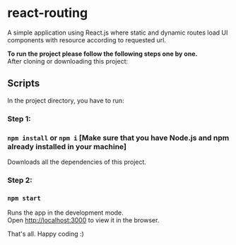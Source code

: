 # react-routing
A simple application using React.js where static and dynamic routes load UI components with resource according to requested url.


**To run the project please follow the following steps one by one.<br />**
After cloning or downloading this project:
## Scripts

In the project directory, you have to run:

### Step 1:

### `npm install` or `npm i` [Make sure that you have Node.js and npm already installed in your machine]
Downloads all the dependencies of this project.

### Step 2:

### `npm start`
Runs the app in the development mode.<br />
Open [http://localhost:3000](http://localhost:3000) to view it in the browser.

That's all. Happy coding :)
